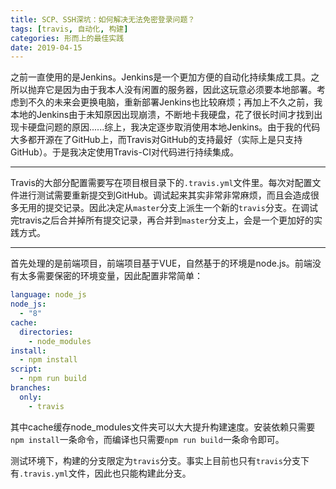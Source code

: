 ```yaml
---
title: SCP、SSH深坑：如何解决无法免密登录问题？
tags: [travis, 自动化, 构建]
categories: 形而上的最佳实践
date: 2019-04-15
---
```


之前一直使用的是Jenkins。Jenkins是一个更加方便的自动化持续集成工具。之所以抛弃它是因为由于我本人没有闲置的服务器，因此这玩意必须要本地部署。考虑到不久的未来会更换电脑，重新部署Jenkins也比较麻烦；再加上不久之前，我本地的Jenkins由于未知原因出现崩溃，不断地卡我硬盘，花了很长时间才找到出现卡硬盘问题的原因......综上，我决定逐步取消使用本地Jenkins。由于我的代码大多都开源在了GitHub上，而Travis对GitHub的支持最好（实际上是只支持GitHub）。于是我决定使用Travis-CI对代码进行持续集成。

<!--more-->

---

Travis的大部分配置需要写在项目根目录下的`.travis.yml`文件里。每次对配置文件进行测试需要重新提交到GitHub。调试起来其实非常非常麻烦，而且会造成很多无用的提交记录。因此决定从`master`分支上派生一个新的`travis`分支。在调试完travis之后合并掉所有提交记录，再合并到`master`分支上，会是一个更加好的实践方式。

---

首先处理的是前端项目，前端项目基于VUE，自然基于的环境是node.js。前端没有太多需要保密的环境变量，因此配置非常简单：

``` yaml
language: node_js
node_js:
  - "8"
cache:
  directories:
    - node_modules
install:
  - npm install
script:
  - npm run build
branches:
  only:
    - travis
```

其中cache缓存node_modules文件夹可以大大提升构建速度。安装依赖只需要`npm install`一条命令，而编译也只需要`npm run build`一条命令即可。

测试环境下，构建的分支限定为`travis`分支。事实上目前也只有`travis`分支下有`.travis.yml`文件，因此也只能构建此分支。

<!-- ## Windows解密错误

## linux子系统没有gcc

## 无法免密码

## known_hosts  authorized_keys  -->